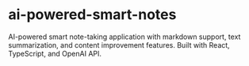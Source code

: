 # ai-powered-smart-notes
AI-powered smart note-taking application with markdown support, text summarization, and content improvement features. Built with React, TypeScript, and OpenAI API.
